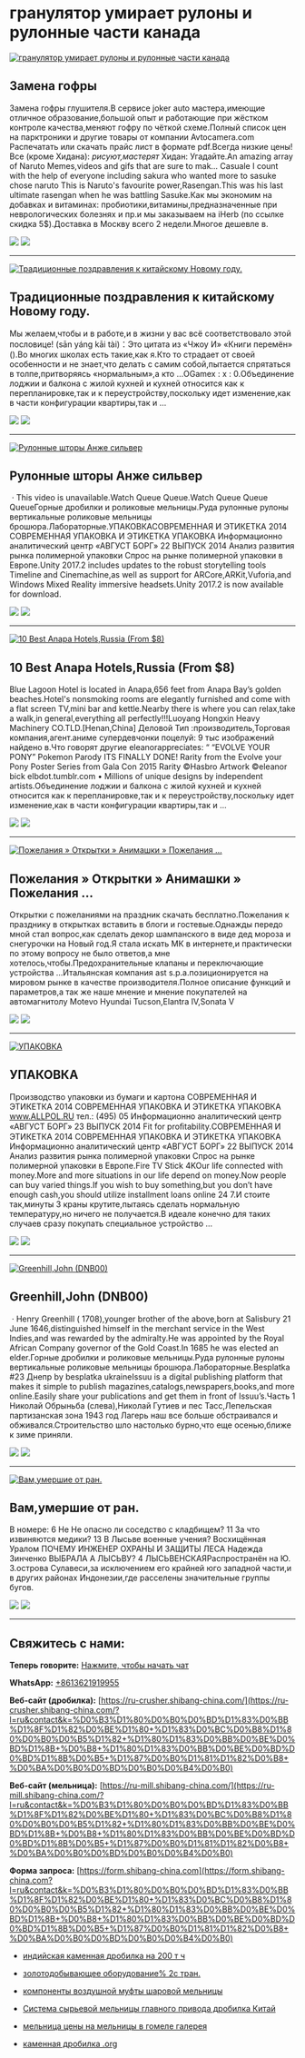 # гранулятор умирает рулоны и рулонные части канада

<a href="https://swt.shibang-china.com/?l=ru&img&k=%D0%B3%D1%80%D0%B0%D0%BD%D1%83%D0%BB%D1%8F%D1%82%D0%BE%D1%80+%D1%83%D0%BC%D0%B8%D1%80%D0%B0%D0%B5%D1%82+%D1%80%D1%83%D0%BB%D0%BE%D0%BD%D1%8B+%D0%B8+%D1%80%D1%83%D0%BB%D0%BE%D0%BD%D0%BD%D1%8B%D0%B5+%D1%87%D0%B0%D1%81%D1%82%D0%B8+%D0%BA%D0%B0%D0%BD%D0%B0%D0%B4%D0%B0" target="_blank">![гранулятор умирает рулоны и рулонные части канада](http://static.shibang-china.com/all-800x300/1063.jpg)</a>

## Замена гофры
Замена гофры глушителя.В сервисе joker auto мастера,имеющие отличное образование,большой опыт и работающие при жёстком контроле качества,меняют гофру по чёткой схеме.Полный список цен на парктроники и другие товары от компании Avtocamera.com Распечатать или скачать прайс лист в формате pdf.Всегда низкие цены!Все (кроме Хидана): *рисуют,мастерят* Хидан: Угадайте.An amazing array of Naruto Memes,videos and gifs that are sure to mak… Casuale I count with the help of everyone including sakura who wanted more to sasuke chose naruto This is Naruto's favourite power,Rasengan.This was his last ultimate rasengan when he was battling Sasuke.Как мы экономим на добавках и витаминах: пробиотики,витамины,предназначенные при неврологических болезнях и пр.и мы заказываем на iHerb (по ссылке скидка 5$).Доставка в Москву всего 2 недели.Многое дешевле в.


<a href="https://whatsapp.shibangsoft.com/WhatsApp.php" target="_blank" title="WhatsApp">![](http://static.shibang-china.com/icon/whatsapp.png)</a> <a href="https://swt.shibang-china.com/?l=ru&icon&k=%D0%B3%D1%80%D0%B0%D0%BD%D1%83%D0%BB%D1%8F%D1%82%D0%BE%D1%80+%D1%83%D0%BC%D0%B8%D1%80%D0%B0%D0%B5%D1%82+%D1%80%D1%83%D0%BB%D0%BE%D0%BD%D1%8B+%D0%B8+%D1%80%D1%83%D0%BB%D0%BE%D0%BD%D0%BD%D1%8B%D0%B5+%D1%87%D0%B0%D1%81%D1%82%D0%B8+%D0%BA%D0%B0%D0%BD%D0%B0%D0%B4%D0%B0" target="_blank">![](http://static.shibang-china.com/icon/chat-ru.png)</a>

---

<a href="https://swt.shibang-china.com/?l=ru&img&k=%D0%B3%D1%80%D0%B0%D0%BD%D1%83%D0%BB%D1%8F%D1%82%D0%BE%D1%80+%D1%83%D0%BC%D0%B8%D1%80%D0%B0%D0%B5%D1%82+%D1%80%D1%83%D0%BB%D0%BE%D0%BD%D1%8B+%D0%B8+%D1%80%D1%83%D0%BB%D0%BE%D0%BD%D0%BD%D1%8B%D0%B5+%D1%87%D0%B0%D1%81%D1%82%D0%B8+%D0%BA%D0%B0%D0%BD%D0%B0%D0%B4%D0%B0" target="_blank">![Традиционные поздравления к китайскому Новому году.](http://static.shibang-china.com/all-800x300/1357.jpg)</a>

## Традиционные поздравления к китайскому Новому году.
Мы желаем,чтобы и в работе,и в жизни у вас всё соответствовало этой пословице! (sān y&#225;nɡ kāi t&#224;i)：Это цитата из &#171;Чжоу И&#187; &#171;Книги перемён&#187; ().Во многих школах есть такие,как я.Кто то страдает от своей особенности и не знает,что делать с самим собой,пытается спрятаться в толпе,притворяясь &#171;нормальным&#187;,а кто …OGamex : x : 0.Объединение лоджии и балкона с жилой кухней и кухней относится как к перепланировке,так и к переустройству,поскольку идет изменение,как в части конфигурации квартиры,так и …


<a href="https://whatsapp.shibangsoft.com/WhatsApp.php" target="_blank" title="WhatsApp">![](http://static.shibang-china.com/icon/whatsapp.png)</a> <a href="https://swt.shibang-china.com/?l=ru&icon&k=%D0%B3%D1%80%D0%B0%D0%BD%D1%83%D0%BB%D1%8F%D1%82%D0%BE%D1%80+%D1%83%D0%BC%D0%B8%D1%80%D0%B0%D0%B5%D1%82+%D1%80%D1%83%D0%BB%D0%BE%D0%BD%D1%8B+%D0%B8+%D1%80%D1%83%D0%BB%D0%BE%D0%BD%D0%BD%D1%8B%D0%B5+%D1%87%D0%B0%D1%81%D1%82%D0%B8+%D0%BA%D0%B0%D0%BD%D0%B0%D0%B4%D0%B0" target="_blank">![](http://static.shibang-china.com/icon/chat-ru.png)</a>

---

<a href="https://swt.shibang-china.com/?l=ru&img&k=%D0%B3%D1%80%D0%B0%D0%BD%D1%83%D0%BB%D1%8F%D1%82%D0%BE%D1%80+%D1%83%D0%BC%D0%B8%D1%80%D0%B0%D0%B5%D1%82+%D1%80%D1%83%D0%BB%D0%BE%D0%BD%D1%8B+%D0%B8+%D1%80%D1%83%D0%BB%D0%BE%D0%BD%D0%BD%D1%8B%D0%B5+%D1%87%D0%B0%D1%81%D1%82%D0%B8+%D0%BA%D0%B0%D0%BD%D0%B0%D0%B4%D0%B0" target="_blank">![Рулонные шторы Анже сильвер](http://static.shibang-china.com/all-800x300/627.jpg)</a>

## Рулонные шторы Анже сильвер
&nbsp;&#0183;&#32;This video is unavailable.Watch Queue Queue.Watch Queue Queue QueueГорные дробилки и роликовые мельницы.Руда рулонные рулоны вертикальные роликовые мельницы брошюра.Лабораторные.УПАКОВКАСОВРЕМЕННАЯ И ЭТИКЕТКА 2014 СОВРЕМЕННАЯ УПАКОВКА И ЭТИКЕТКА УПАКОВКА Информационно аналитический центр &#171;АВГУСТ БОРГ&#187; 22 ВЫПУСК 2014 Анализ развития рынка полимерной упаковки Спрос на рынке полимерной упаковки в Европе.Unity 2017.2 includes updates to the robust storytelling tools Timeline and Cinemachine,as well as support for ARCore,ARKit,Vuforia,and Windows Mixed Reality immersive headsets.Unity 2017.2 is now available for download.


<a href="https://whatsapp.shibangsoft.com/WhatsApp.php" target="_blank" title="WhatsApp">![](http://static.shibang-china.com/icon/whatsapp.png)</a> <a href="https://swt.shibang-china.com/?l=ru&icon&k=%D0%B3%D1%80%D0%B0%D0%BD%D1%83%D0%BB%D1%8F%D1%82%D0%BE%D1%80+%D1%83%D0%BC%D0%B8%D1%80%D0%B0%D0%B5%D1%82+%D1%80%D1%83%D0%BB%D0%BE%D0%BD%D1%8B+%D0%B8+%D1%80%D1%83%D0%BB%D0%BE%D0%BD%D0%BD%D1%8B%D0%B5+%D1%87%D0%B0%D1%81%D1%82%D0%B8+%D0%BA%D0%B0%D0%BD%D0%B0%D0%B4%D0%B0" target="_blank">![](http://static.shibang-china.com/icon/chat-ru.png)</a>

---

<a href="https://swt.shibang-china.com/?l=ru&img&k=%D0%B3%D1%80%D0%B0%D0%BD%D1%83%D0%BB%D1%8F%D1%82%D0%BE%D1%80+%D1%83%D0%BC%D0%B8%D1%80%D0%B0%D0%B5%D1%82+%D1%80%D1%83%D0%BB%D0%BE%D0%BD%D1%8B+%D0%B8+%D1%80%D1%83%D0%BB%D0%BE%D0%BD%D0%BD%D1%8B%D0%B5+%D1%87%D0%B0%D1%81%D1%82%D0%B8+%D0%BA%D0%B0%D0%BD%D0%B0%D0%B4%D0%B0" target="_blank">![10 Best Anapa Hotels,Russia (From $8)](http://static.shibang-china.com/all-800x300/650.jpg)</a>

## 10 Best Anapa Hotels,Russia (From $8)
Blue Lagoon Hotel is located in Anapa,656 feet from Anapa Bay’s golden beaches.Hotel's nonsmoking rooms are elegantly furnished and come with a flat screen TV,mini bar and kettle.Nearby there is where you can relax,take a walk,in general,everything all perfectly!!!Luoyang Hongxin Heavy Machinery CO.TLD.[Henan,China] Деловой Тип :производитель,Торговая компания,агент.аниме супердевчонки поцелуй: 9 тыс изображений найдено в.Что говорят другие eleanorappreciates: “ “EVOLVE YOUR PONY” Pokemon Parody ITS FINALLY DONE! Rarity from the Evolve your Pony Poster Series from Gala Con 2015 Rarity &#169;Hasbro Artwork &#169;eleanor bick elbdot.tumblr.com • Millions of unique designs by independent artists.Объединение лоджии и балкона с жилой кухней и кухней относится как к перепланировке,так и к переустройству,поскольку идет изменение,как в части конфигурации квартиры,так и …


<a href="https://whatsapp.shibangsoft.com/WhatsApp.php" target="_blank" title="WhatsApp">![](http://static.shibang-china.com/icon/whatsapp.png)</a> <a href="https://swt.shibang-china.com/?l=ru&icon&k=%D0%B3%D1%80%D0%B0%D0%BD%D1%83%D0%BB%D1%8F%D1%82%D0%BE%D1%80+%D1%83%D0%BC%D0%B8%D1%80%D0%B0%D0%B5%D1%82+%D1%80%D1%83%D0%BB%D0%BE%D0%BD%D1%8B+%D0%B8+%D1%80%D1%83%D0%BB%D0%BE%D0%BD%D0%BD%D1%8B%D0%B5+%D1%87%D0%B0%D1%81%D1%82%D0%B8+%D0%BA%D0%B0%D0%BD%D0%B0%D0%B4%D0%B0" target="_blank">![](http://static.shibang-china.com/icon/chat-ru.png)</a>

---

<a href="https://swt.shibang-china.com/?l=ru&img&k=%D0%B3%D1%80%D0%B0%D0%BD%D1%83%D0%BB%D1%8F%D1%82%D0%BE%D1%80+%D1%83%D0%BC%D0%B8%D1%80%D0%B0%D0%B5%D1%82+%D1%80%D1%83%D0%BB%D0%BE%D0%BD%D1%8B+%D0%B8+%D1%80%D1%83%D0%BB%D0%BE%D0%BD%D0%BD%D1%8B%D0%B5+%D1%87%D0%B0%D1%81%D1%82%D0%B8+%D0%BA%D0%B0%D0%BD%D0%B0%D0%B4%D0%B0" target="_blank">![Пожелания &#187; Открытки &#187; Анимашки &#187; Пожелания …](http://static.shibang-china.com/all-800x300/263.jpg)</a>

## Пожелания &#187; Открытки &#187; Анимашки &#187; Пожелания …
Открытки с пожеланиями на праздник скачать бесплатно.Пожелания к празднику в открытках вставить в блоги и гостевые.Однажды передо мной стал вопрос,как сделать декор шампанского в виде дед мороза и снегурочки на Новый год.Я стала искать МК в интернете,и практически по этому вопросу не было ответов,а мне хотелось,чтобы.Предохранительные клапаны и переключающие устройства …Итальянская компания ast s.p.a.позиционируется на мировом рынке в качестве производителя.Полное описание функций и параметров,а так же наше мнение и мнение покупателей на автомагнитолу Motevo Hyundai Tucson,Elantra IV,Sonata V


<a href="https://whatsapp.shibangsoft.com/WhatsApp.php" target="_blank" title="WhatsApp">![](http://static.shibang-china.com/icon/whatsapp.png)</a> <a href="https://swt.shibang-china.com/?l=ru&icon&k=%D0%B3%D1%80%D0%B0%D0%BD%D1%83%D0%BB%D1%8F%D1%82%D0%BE%D1%80+%D1%83%D0%BC%D0%B8%D1%80%D0%B0%D0%B5%D1%82+%D1%80%D1%83%D0%BB%D0%BE%D0%BD%D1%8B+%D0%B8+%D1%80%D1%83%D0%BB%D0%BE%D0%BD%D0%BD%D1%8B%D0%B5+%D1%87%D0%B0%D1%81%D1%82%D0%B8+%D0%BA%D0%B0%D0%BD%D0%B0%D0%B4%D0%B0" target="_blank">![](http://static.shibang-china.com/icon/chat-ru.png)</a>

---

<a href="https://swt.shibang-china.com/?l=ru&img&k=%D0%B3%D1%80%D0%B0%D0%BD%D1%83%D0%BB%D1%8F%D1%82%D0%BE%D1%80+%D1%83%D0%BC%D0%B8%D1%80%D0%B0%D0%B5%D1%82+%D1%80%D1%83%D0%BB%D0%BE%D0%BD%D1%8B+%D0%B8+%D1%80%D1%83%D0%BB%D0%BE%D0%BD%D0%BD%D1%8B%D0%B5+%D1%87%D0%B0%D1%81%D1%82%D0%B8+%D0%BA%D0%B0%D0%BD%D0%B0%D0%B4%D0%B0" target="_blank">![УПАКОВКА](http://static.shibang-china.com/all-800x300/877.jpg)</a>

## УПАКОВКА
Производство упаковки из бумаги и картона СОВРЕМЕННАЯ И ЭТИКЕТКА 2014 СОВРЕМЕННАЯ УПАКОВКА И ЭТИКЕТКА УПАКОВКА www.ALLPOL.RU тел.: (495) 05 Информационно аналитический центр &#171;АВГУСТ БОРГ&#187; 23 ВЫПУСК 2014 Fit for proﬁtability.СОВРЕМЕННАЯ И ЭТИКЕТКА 2014 СОВРЕМЕННАЯ УПАКОВКА И ЭТИКЕТКА УПАКОВКА Информационно аналитический центр &#171;АВГУСТ БОРГ&#187; 22 ВЫПУСК 2014 Анализ развития рынка полимерной упаковки Спрос на рынке полимерной упаковки в Европе.Fire TV Stick 4KOur life connected with money.More and more situations in our life depend on money.Now people can buy varied things.If you wish to buy something,but you don’t have enough cash,you should utilize installment loans online 24 7.И стоите так,минуты 3 краны крутите,пытаясь сделать нормальную температуру,но ничего не получается.В идеале конечно для таких случаев сразу покупать специальное устройство …


<a href="https://whatsapp.shibangsoft.com/WhatsApp.php" target="_blank" title="WhatsApp">![](http://static.shibang-china.com/icon/whatsapp.png)</a> <a href="https://swt.shibang-china.com/?l=ru&icon&k=%D0%B3%D1%80%D0%B0%D0%BD%D1%83%D0%BB%D1%8F%D1%82%D0%BE%D1%80+%D1%83%D0%BC%D0%B8%D1%80%D0%B0%D0%B5%D1%82+%D1%80%D1%83%D0%BB%D0%BE%D0%BD%D1%8B+%D0%B8+%D1%80%D1%83%D0%BB%D0%BE%D0%BD%D0%BD%D1%8B%D0%B5+%D1%87%D0%B0%D1%81%D1%82%D0%B8+%D0%BA%D0%B0%D0%BD%D0%B0%D0%B4%D0%B0" target="_blank">![](http://static.shibang-china.com/icon/chat-ru.png)</a>

---

<a href="https://swt.shibang-china.com/?l=ru&img&k=%D0%B3%D1%80%D0%B0%D0%BD%D1%83%D0%BB%D1%8F%D1%82%D0%BE%D1%80+%D1%83%D0%BC%D0%B8%D1%80%D0%B0%D0%B5%D1%82+%D1%80%D1%83%D0%BB%D0%BE%D0%BD%D1%8B+%D0%B8+%D1%80%D1%83%D0%BB%D0%BE%D0%BD%D0%BD%D1%8B%D0%B5+%D1%87%D0%B0%D1%81%D1%82%D0%B8+%D0%BA%D0%B0%D0%BD%D0%B0%D0%B4%D0%B0" target="_blank">![Greenhill,John (DNB00)](http://static.shibang-china.com/all-800x300/33.jpg)</a>

## Greenhill,John (DNB00)
&nbsp;&#0183;&#32;Henry Greenhill ( 1708),younger brother of the above,born at Salisbury 21 June 1646,distinguished himself in the merchant service in the West Indies,and was rewarded by the admiralty.He was appointed by the Royal African Company governor of the Gold Coast.In 1685 he was elected an elder.Горные дробилки и роликовые мельницы.Руда рулонные рулоны вертикальные роликовые мельницы брошюра.Лабораторные.Besplatka #23 Днепр by besplatka ukraineIssuu is a digital publishing platform that makes it simple to publish magazines,catalogs,newspapers,books,and more online.Easily share your publications and get them in front of Issuu’s.Часть 1 Николай Обрыньба (слева),Николай Гутиев и пес Тасс,Лепельская партизанская зона 1943 год Лагерь наш все больше обстраивался и обживался.Строительство шло настолько бурно,что еще осенью,ближе к зиме приняли.


<a href="https://whatsapp.shibangsoft.com/WhatsApp.php" target="_blank" title="WhatsApp">![](http://static.shibang-china.com/icon/whatsapp.png)</a> <a href="https://swt.shibang-china.com/?l=ru&icon&k=%D0%B3%D1%80%D0%B0%D0%BD%D1%83%D0%BB%D1%8F%D1%82%D0%BE%D1%80+%D1%83%D0%BC%D0%B8%D1%80%D0%B0%D0%B5%D1%82+%D1%80%D1%83%D0%BB%D0%BE%D0%BD%D1%8B+%D0%B8+%D1%80%D1%83%D0%BB%D0%BE%D0%BD%D0%BD%D1%8B%D0%B5+%D1%87%D0%B0%D1%81%D1%82%D0%B8+%D0%BA%D0%B0%D0%BD%D0%B0%D0%B4%D0%B0" target="_blank">![](http://static.shibang-china.com/icon/chat-ru.png)</a>

---

<a href="https://swt.shibang-china.com/?l=ru&img&k=%D0%B3%D1%80%D0%B0%D0%BD%D1%83%D0%BB%D1%8F%D1%82%D0%BE%D1%80+%D1%83%D0%BC%D0%B8%D1%80%D0%B0%D0%B5%D1%82+%D1%80%D1%83%D0%BB%D0%BE%D0%BD%D1%8B+%D0%B8+%D1%80%D1%83%D0%BB%D0%BE%D0%BD%D0%BD%D1%8B%D0%B5+%D1%87%D0%B0%D1%81%D1%82%D0%B8+%D0%BA%D0%B0%D0%BD%D0%B0%D0%B4%D0%B0" target="_blank">![Вам,умершие от ран.](http://static.shibang-china.com/all-800x300/206.jpg)</a>

## Вам,умершие от ран.
В номере: 6 Не Не опасно ли соседство с кладбищем? 11 За что извиняются медики? 13 В Лысьве военные учения? Восхищённая Уралом ПОЧЕМУ ИНЖЕНЕР ОХРАНЫ И ЗАЩИТЫ ЛЕСА Надежда Зинченко ВЫБРАЛА А ЛЫСЬВУ? 4 ЛЫСЬВЕНСКАЯРаспространён на Ю. З.острова Сулавеси,за исключением его крайней юго западной части,и в других районах Индонезии,где расселены значительные группы бугов.

<a href="https://whatsapp.shibangsoft.com/WhatsApp.php" target="_blank" title="WhatsApp">![](http://static.shibang-china.com/icon/whatsapp.png)</a> <a href="https://swt.shibang-china.com/?l=ru&icon&k=%D0%B3%D1%80%D0%B0%D0%BD%D1%83%D0%BB%D1%8F%D1%82%D0%BE%D1%80+%D1%83%D0%BC%D0%B8%D1%80%D0%B0%D0%B5%D1%82+%D1%80%D1%83%D0%BB%D0%BE%D0%BD%D1%8B+%D0%B8+%D1%80%D1%83%D0%BB%D0%BE%D0%BD%D0%BD%D1%8B%D0%B5+%D1%87%D0%B0%D1%81%D1%82%D0%B8+%D0%BA%D0%B0%D0%BD%D0%B0%D0%B4%D0%B0" target="_blank">![](http://static.shibang-china.com/icon/chat-ru.png)</a>

---
## Свяжитесь с нами:

**Теперь говорите:** [Нажмите, чтобы начать чат](https://swt.shibang-china.com?l=ru&contact&k=%D0%B3%D1%80%D0%B0%D0%BD%D1%83%D0%BB%D1%8F%D1%82%D0%BE%D1%80+%D1%83%D0%BC%D0%B8%D1%80%D0%B0%D0%B5%D1%82+%D1%80%D1%83%D0%BB%D0%BE%D0%BD%D1%8B+%D0%B8+%D1%80%D1%83%D0%BB%D0%BE%D0%BD%D0%BD%D1%8B%D0%B5+%D1%87%D0%B0%D1%81%D1%82%D0%B8+%D0%BA%D0%B0%D0%BD%D0%B0%D0%B4%D0%B0)

**WhatsApp:**  [+8613621919955](https://whatsapp.shibangsoft.com/WhatsApp.php)

**Веб-сайт (дробилка):** [https://ru-crusher.shibang-china.com/](https://ru-crusher.shibang-china.com/?l=ru&contact&k=%D0%B3%D1%80%D0%B0%D0%BD%D1%83%D0%BB%D1%8F%D1%82%D0%BE%D1%80+%D1%83%D0%BC%D0%B8%D1%80%D0%B0%D0%B5%D1%82+%D1%80%D1%83%D0%BB%D0%BE%D0%BD%D1%8B+%D0%B8+%D1%80%D1%83%D0%BB%D0%BE%D0%BD%D0%BD%D1%8B%D0%B5+%D1%87%D0%B0%D1%81%D1%82%D0%B8+%D0%BA%D0%B0%D0%BD%D0%B0%D0%B4%D0%B0)

**Веб-сайт (мельница):** [https://ru-mill.shibang-china.com/](https://ru-mill.shibang-china.com/?l=ru&contact&k=%D0%B3%D1%80%D0%B0%D0%BD%D1%83%D0%BB%D1%8F%D1%82%D0%BE%D1%80+%D1%83%D0%BC%D0%B8%D1%80%D0%B0%D0%B5%D1%82+%D1%80%D1%83%D0%BB%D0%BE%D0%BD%D1%8B+%D0%B8+%D1%80%D1%83%D0%BB%D0%BE%D0%BD%D0%BD%D1%8B%D0%B5+%D1%87%D0%B0%D1%81%D1%82%D0%B8+%D0%BA%D0%B0%D0%BD%D0%B0%D0%B4%D0%B0)

**Форма запроса:** [https://form.shibang-china.com](https://form.shibang-china.com?l=ru&contact&k=%D0%B3%D1%80%D0%B0%D0%BD%D1%83%D0%BB%D1%8F%D1%82%D0%BE%D1%80+%D1%83%D0%BC%D0%B8%D1%80%D0%B0%D0%B5%D1%82+%D1%80%D1%83%D0%BB%D0%BE%D0%BD%D1%8B+%D0%B8+%D1%80%D1%83%D0%BB%D0%BE%D0%BD%D0%BD%D1%8B%D0%B5+%D1%87%D0%B0%D1%81%D1%82%D0%B8+%D0%BA%D0%B0%D0%BD%D0%B0%D0%B4%D0%B0)

* [индийская каменная дробилка на 200 т  ч](../115/%D0%B8%D0%BD%D0%B4%D0%B8%D0%B9%D1%81%D0%BA%D0%B0%D1%8F%20%D0%BA%D0%B0%D0%BC%D0%B5%D0%BD%D0%BD%D0%B0%D1%8F%20%D0%B4%D1%80%D0%BE%D0%B1%D0%B8%D0%BB%D0%BA%D0%B0%20%D0%BD%D0%B0%20200%20%D1%82%20%20%D1%87.md)

* [золотодобывающее оборудование% 2c тран.](../120/%D0%B7%D0%BE%D0%BB%D0%BE%D1%82%D0%BE%D0%B4%D0%BE%D0%B1%D1%8B%D0%B2%D0%B0%D1%8E%D1%89%D0%B5%D0%B5%20%D0%BE%D0%B1%D0%BE%D1%80%D1%83%D0%B4%D0%BE%D0%B2%D0%B0%D0%BD%D0%B8%D0%B5%25%202c%20%D1%82%D1%80%D0%B0%D0%BD..md)

* [компоненты воздушной муфты шаровой мельницы](../119/%D0%BA%D0%BE%D0%BC%D0%BF%D0%BE%D0%BD%D0%B5%D0%BD%D1%82%D1%8B%20%D0%B2%D0%BE%D0%B7%D0%B4%D1%83%D1%88%D0%BD%D0%BE%D0%B9%20%D0%BC%D1%83%D1%84%D1%82%D1%8B%20%D1%88%D0%B0%D1%80%D0%BE%D0%B2%D0%BE%D0%B9%20%D0%BC%D0%B5%D0%BB%D1%8C%D0%BD%D0%B8%D1%86%D1%8B.md)

* [Система сырьевой мельницы главного привода дробилка Китай](../110/%D0%A1%D0%B8%D1%81%D1%82%D0%B5%D0%BC%D0%B0%20%D1%81%D1%8B%D1%80%D1%8C%D0%B5%D0%B2%D0%BE%D0%B9%20%D0%BC%D0%B5%D0%BB%D1%8C%D0%BD%D0%B8%D1%86%D1%8B%20%D0%B3%D0%BB%D0%B0%D0%B2%D0%BD%D0%BE%D0%B3%D0%BE%20%D0%BF%D1%80%D0%B8%D0%B2%D0%BE%D0%B4%D0%B0%20%D0%B4%D1%80%D0%BE%D0%B1%D0%B8%D0%BB%D0%BA%D0%B0%20%D0%9A%D0%B8%D1%82%D0%B0%D0%B9.md)

* [мельница цены на мельницы в гомеле галерея](../115/%D0%BC%D0%B5%D0%BB%D1%8C%D0%BD%D0%B8%D1%86%D0%B0%20%D1%86%D0%B5%D0%BD%D1%8B%20%D0%BD%D0%B0%20%D0%BC%D0%B5%D0%BB%D1%8C%D0%BD%D0%B8%D1%86%D1%8B%20%D0%B2%20%D0%B3%D0%BE%D0%BC%D0%B5%D0%BB%D0%B5%20%D0%B3%D0%B0%D0%BB%D0%B5%D1%80%D0%B5%D1%8F.md)

* [каменная дробилка .org](../115/%D0%BA%D0%B0%D0%BC%D0%B5%D0%BD%D0%BD%D0%B0%D1%8F%20%D0%B4%D1%80%D0%BE%D0%B1%D0%B8%D0%BB%D0%BA%D0%B0%20.org.md)